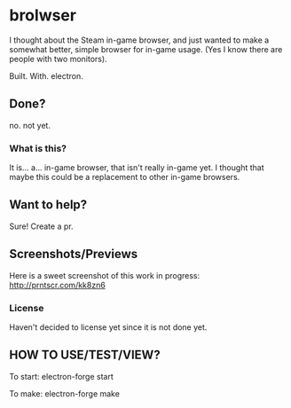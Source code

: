 # brolwser

I thought about the Steam in-game browser, and just wanted to make a somewhat better, simple browser for in-game usage. (Yes I know there are people with two monitors).

Built. With. electron.

## Done?

no. not yet.

### What is this?

It is... a... in-game browser, that isn't really in-game yet. I thought that maybe this could be a replacement to other in-game browsers.

## Want to help?

Sure! Create a pr.

## Screenshots/Previews

Here is a sweet screenshot of this work in progress: http://prntscr.com/kk8zn6

### License

Haven't decided to license yet since it is not done yet.

## HOW TO USE/TEST/VIEW?

To start:
electron-forge start

To make:
electron-forge make
